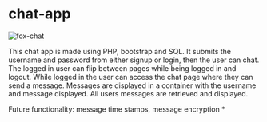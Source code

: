 # chat-app
![fox-chat](https://user-images.githubusercontent.com/71576767/148405594-8e5d16c6-7017-4b62-be6d-a8c17a658e75.PNG)

This chat app is made using PHP, bootstrap and SQL. It submits the username and password from either signup or login, then the user can chat. The logged in user can flip between pages while being logged in and logout. While logged in the user can access the chat page where they can send a message. Messages are displayed in a container with the username and message displayed. All users messages are retrieved and displayed.

Future functionality: message time stamps, message encryption *
